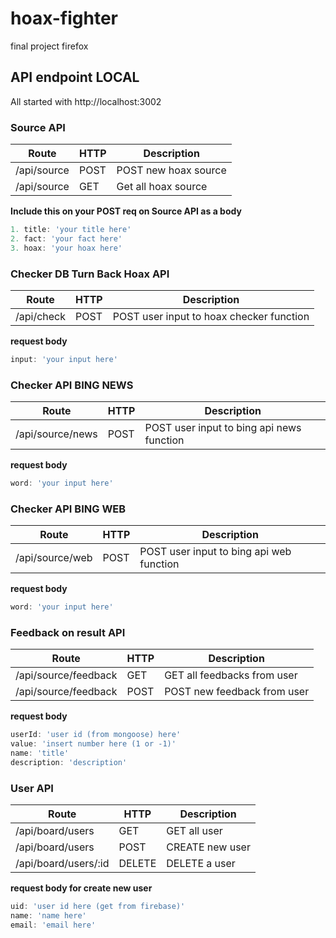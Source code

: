 # hoax-fighter
final project firefox

## API endpoint LOCAL
All started with http://localhost:3002

### Source API
Route | HTTP | Description
----- | ---- | -----------
/api/source | POST | POST new hoax source
/api/source | GET | Get all hoax source

**Include this on your POST req on Source API as a body**
```javascript
1. title: 'your title here'
2. fact: 'your fact here'
3. hoax: 'your hoax here'
```

### Checker DB Turn Back Hoax API
Route | HTTP | Description
----- | ---- | -----------
/api/check | POST | POST user input to hoax checker function

**request body**
```javascript
input: 'your input here'
```

### Checker API BING NEWS
Route | HTTP | Description
----- | ---- | -----------
/api/source/news | POST | POST user input to bing api news function

**request body**
```javascript
word: 'your input here'
```

### Checker API BING WEB
Route | HTTP | Description
----- | ---- | -----------
/api/source/web | POST | POST user input to bing api web function

**request body**
```javascript
word: 'your input here'
```

### Feedback on result API
Route | HTTP | Description
----- | ---- | -----------
/api/source/feedback | GET | GET all feedbacks from user
/api/source/feedback | POST | POST new feedback from user

**request body**
```javascript
userId: 'user id (from mongoose) here'
value: 'insert number here (1 or -1)'
name: 'title'
description: 'description'
```

### User API
Route | HTTP | Description
----- | ---- | -----------
/api/board/users | GET | GET all user
/api/board/users | POST | CREATE new user
/api/board/users/:id | DELETE | DELETE a user

**request body for create new user**
```javascript
uid: 'user id here (get from firebase)'
name: 'name here'
email: 'email here'
```